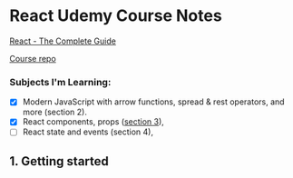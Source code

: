 # React Udemy Course Notes

[React - The Complete Guide](https://www.udemy.com/course/react-the-complete-guide-incl-redux/)

[Course repo](https://github.com/academind/react-complete-guide-code/tree/03-react-basics-working-with-components/code/11-finished/src)

### Subjects I'm Learning:

-   [x] Modern JavaScript with arrow functions, spread & rest operators, and more (section 2).
-   [x] React components, props ([section 3](https://github.com/cansinacarer/React-Udemy-Course-Notes/tree/section3)),
-   [ ] React state and events (section 4),

## 1. Getting started